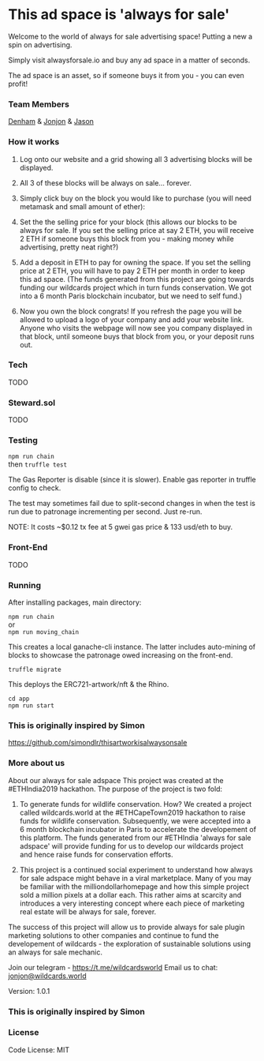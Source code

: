 # This ad space is 'always for sale'

Welcome to the world of always for sale advertising space! Putting a new a spin on advertising.

Simply visit alwaysforsale.io and buy any ad space in a matter of seconds. 

The ad space is an asset, so if someone buys it from you - you can even profit!

### Team Members
[Denham](https://github.com/DenhamPreen) & 
[Jonjon](http://github.com/moose-code) & 
[Jason](https://github.com/JasoonS) 


### How it works
1. Log onto our website and a grid showing all 3 advertising blocks will be displayed.

2. All 3 of these blocks will be always on sale… forever.

3. Simply click buy on the block you would like to purchase (you will need metamask and small amount of ether):

4. Set the the selling price for your block (this allows our blocks to be always for sale. If you set the selling price at say 2 ETH, you will receive 2 ETH if someone buys this block from you - making money while advertising, pretty neat right?)

5. Add a deposit in ETH to pay for owning the space. If you set the selling price at 2 ETH, you will have to pay 2 ETH per month in order to keep this ad space. (The funds generated from this project are going towards funding our wildcards project which in turn funds conservation. We got into a 6 month Paris blockchain incubator, but we need to self fund.)

6. Now you own the block congrats! If you refresh the page you will be allowed to upload a logo of your company and add your website link. Anyone who visits the webpage will now see you company displayed in that block, until someone buys that block from you, or your deposit runs out.

### Tech

TODO

### Steward.sol

TODO


### Testing

`npm run chain`  
then
`truffle test`

The Gas Reporter is disable (since it is slower). Enable gas reporter in truffle config to check.

The test may sometimes fail due to split-second changes in when the test is run due to patronage incrementing per second.
Just re-run.

NOTE: It costs ~$0.12 tx fee at 5 gwei gas price & 133 usd/eth to buy. 

### Front-End

TODO

### Running 

After installing packages, main directory:

`npm run chain`  
or  
`npm run moving_chain`  

This creates a local ganache-cli instance. The latter includes auto-mining of blocks to showcase the patronage owed increasing on the front-end.

`truffle migrate`

This deploys the ERC721-artwork/nft & the Rhino.

`cd app`  
`npm run start`  

### This is originally inspired by Simon

https://github.com/simondlr/thisartworkisalwaysonsale


### More about us

About our always for sale adspace
This project was created at the #ETHIndia2019 hackathon. The purpose of the project is two fold:

1. To generate funds for wildlife conservation. How? We created a project called wildcards.world at the #ETHCapeTown2019 hackathon to raise funds for wildlife conservation. Subsequently, we were accepted into a 6 month blockchain incubator in Paris to accelerate the developement of this platform. The funds generated from our #ETHIndia 'always for sale adspace' will provide funding for us to develop our wildcards project and hence raise funds for conservation efforts.

2. This project is a continued social experiment to understand how always for sale adspace might behave in a viral marketplace. Many of you may be familiar with the milliondollarhomepage and how this simple project sold a million pixels at a dollar each. This rather aims at scarcity and introduces a very interesting concept where each piece of marketing real estate will be always for sale, forever.

The success of this project will allow us to provide always for sale plugin marketing solutions to other companies and continue to fund the developement of wildcards - the exploration of sustainable solutions using an always for sale mechanic.

Join our telegram - https://t.me/wildcardsworld
Email us to chat: jonjon@wildcards.world

Version: 1.0.1

### This is originally inspired by Simon


### License

Code License:
MIT
